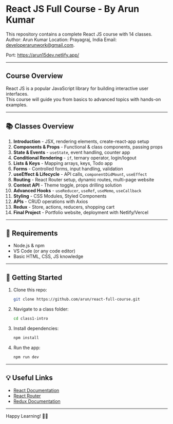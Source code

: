 # React JS Full Course - By Arun Kumar

This repository contains a complete React JS course with 14 classes.
Author: Arun Kumar
Location: Prayagraj, India
Email: developerarunwork@gmail.com.

Port: https://arun15dev.netlify.app/

---

## Course Overview

React JS is a popular JavaScript library for building interactive user interfaces.  
This course will guide you from basics to advanced topics with hands-on examples.

---

## 📚 Classes Overview

1. **Introduction** - JSX, rendering elements, create-react-app setup
2. **Components & Props** - Functional & class components, passing props
3. **State & Events** - `useState`, event handling, counter app
4. **Conditional Rendering** - `if`, ternary operator, login/logout
5. **Lists & Keys** - Mapping arrays, keys, Todo app
6. **Forms** - Controlled forms, input handling, validation
7. **useEffect & Lifecycle** - API calls, `componentDidMount`, `useEffect`
8. **Routing** - React Router setup, dynamic routes, multi-page website
9. **Context API** - Theme toggle, props drilling solution
10. **Advanced Hooks** - `useReducer`, `useRef`, `useMemo`, `useCallback`
11. **Styling** - CSS Modules, Styled Components
12. **APIs** - CRUD operations with Axios
13. **Redux** - Store, actions, reducers, shopping cart
14. **Final Project** - Portfolio website, deployment with Netlify/Vercel

---

## 🔧 Requirements

- Node.js & npm
- VS Code (or any code editor)
- Basic HTML, CSS, JS knowledge

---

## 🚀 Getting Started

1. Clone this repo:
   ```bash
   git clone https://github.com/arun/react-full-course.git
   ```
2. Navigate to a class folder:
   ```bash
   cd class1-intro
   ```
3. Install dependencies:
   ```bash
   npm install
   ```
4. Run the app:
   ```bash
   npm run dev
   ```

---

## 💡 Useful Links

- [React Documentation](https://reactjs.org/docs/getting-started.html)
- [React Router](https://reactrouter.com/en/main)
- [Redux Documentation](https://redux.js.org/)

---

Happy Learning! 👨‍💻

